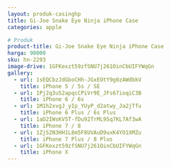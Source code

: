 ```yaml
---
layout: produk-casinghp
title: Gi-Joe Snake Eye Ninja iPhone Case
categories: apple

# Produk
product-title: Gi-Joe Snake Eye Ninja iPhone Case
harga: 90000
sku: hn-2293
image-drive: 1GFKexzt59zfSNU7j261OinCbUIFYWqGn
gallery:
  - url: 1sEQCbzJdGboCHh-JGxEOtY9g0zAWdbkV
    title: iPhone 5 / 5s / SE
  - url: 1Pj2q3u52apqcCPiVr9E_JFs67ioqiC3B
    title: iPhone 6 / 6s
  - url: 1M1h2xvgJ_yIp_YUyP_d2atwy_Ja2jTfu
    title: iPhone 6 Plus / 6s Plus
  - url: 1aD2IWsKV5T-fDu92TrML9Sq7KL7Af3wA
    title: iPhone 7 / 8
  - url: 1ZjS2N3HH1L8m5F8UVAuD9uxK4YO1XMZu
    title: iPhone 7 Plus / 8 Plus
  - url: 1GFKexzt59zfSNU7j261OinCbUIFYWqGn
    title: iPhone X
---
```

